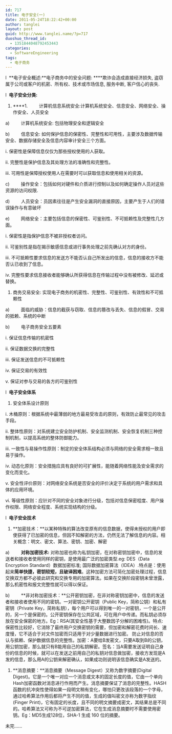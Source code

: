 ```yaml
---
id: 717
title: 电子安全(一)
date: 2011-05-24T18:22:42+00:00
author: tanglei
layout: post
guid: http://www.tanglei.name/?p=717
duoshuo_thread_id:
  - 1351844048792453443
categories:
  - SoftwareEngineering
tags:
  - 电子商务
---
```

l  **电子安全概述:**电子商务中的安全问题: ****欺诈会造成直接经济损失, 盗窃属于公司或客户的机密、所有权、技术或市场信息, 服务中断, 客户信心的丧失.

l  **电子安全分类:**

  1.  ****1.         计算机信息系统安全:计算机系统安全、信息安全、网络安全、操作安全、人员安全

a)         计算机系统安全: 包括物理安全和逻辑安全

b)         信息安全: 如何保护信息的保密性、完整性和可用性，主要涉及数据传输安全、数据存储安全及信息内容审计安全三个方面。

i. 保密性是保障信息仅仅为那些授权使用的人获取。

ii. 完整性是保护信息及其处理方法的准确性和完整性。

iii. 可用性是保障授权使用人在需要时可以获取信息和使用相关的资源。

c)         操作安全：包括如何对硬件和介质进行控制以及如何确定操作人员对这些资源的访问权限.

d)         人员安全：员因素往往是产生安全漏洞的直接原因，主要产生于人们的错误操作与有意破坏

e)         网络安全：主要包括信息的保密性、可鉴别性、不可抵赖性及完整性几方面。

i. 保密性是指保护信息不被非授权者访问。

ii. 可鉴别性是指在揭示敏感信息或进行事务处理之前先确认对方的身份。

iii. 不可抵赖性要求信息的发送方不能否认自己所发出的信息，信息的接收方不能否认已收到了信息。

iv. 完整性要求信息接收者能够确认所获得信息在传输过程中没有被修改、延迟或替换。

  1. 商务交易安全: 实现电子商务的机密性、完整性、可鉴别性、有效性和不可抵赖性

a)         面临的威胁：信息的截获与窃取、信息的篡改与丢失、信息的假冒、交易的抵赖、系统的中断

b)         电子商务安全五要素

i. 保证信息传输的机密性

ii. 保证数据交换的完整性

iii. 保证发送信息的不可抵赖性

iv. 保证交易的有效性

v. 保证对参与交易的各方的可鉴别性

l  **电子安全体系**

  1. 安全体系设计原则

i. 木桶原则：根据系统中最薄弱的地方最易受攻击的原则，有效防止最常见的攻击手段。

ii. 整体性原则：对系统建立安全防护机制、安全监测机制、安全恢复机制三种控制机制，以提高系统的整体防御能力。

iii. 一致性与易操作性原则：制定的安全体系结构必须与网络的安全需求相一致且易于操作。

iv. 动态化原则：安全措施应具有良好的可扩展性，能随着网络性能及安全需求的变化而变化。

v. 安全性评价原则：对网络安全系统是否安全的评价决定于系统的用户需求和具体的应用环境。

vi. 等级性原则：应针对不同的安全对象进行分级，包括对信息保密程度、用户操作权限、网络安全程度、系统实现结构的分级。

l  **电子安全技术**

  1. **加密技术：**以某种特殊的算法改变原有的信息数据，使得未授权的用户即使获得了已加密的信息，但因不知解密的方法，仍然无法了解信息的内容。相关概念：明文、密文、算法、密钥、加密、解密

a)         **对称加密技术:** 对称加密也称为私钥加密，在对称密钥加密中，信息的发送者和接收者使用同样的密钥，是使用最广泛的加密类型.eg: DES（Data Encryption Standard）数据加密标准; 国际数据加密算法（IDEA）.特点是：使用起来**简单快捷，密钥较短，且破译困难**。这种加密方法可简化加密处理过程，信息交换双方都不必彼此研究和交换专用的加密算法。如果在交换阶段密钥未曾泄露，那么机密性和报文完整性就可以得以保证。

b)         **非对称加密技术：**公开密钥加密，在非对称密钥加密中，信息的发送者和接收者使用不同的密钥。一对密钥公开密钥（Public Key，简称公钥）和私有密钥（Private Key，简称私钥），每个用户可以得到唯一的一对密钥，一个是公开的，另一个是保密的。公开密钥保存在公共区域，可在用户中传递。而私钥必须存放在安全保密的地方。Eg：RSA(其安全性基于大整数因子分解的困难性)。特点: 保密性比较好，它消除了最终用户交换密钥的需要，但加密和解密花费时间长、速度慢，它不适合于对文件加密而只适用于对少量数据进行加密。 防止对信息的否认与抵赖、保护数据信息的完整性。加密：A要给B发密文，只要A取到B的公钥，用公钥加密，那么就只有B能用自己的私钥解密。签名：当A需要发送证明自己身份的信息的时候，就可以在发送之前用自己的私钥对信息做加密，接收方发现是A发的信息，那么用A的公钥来解密确认，如果成功则说明该信息确实是A发送的。

  1. **消息摘要：**消息摘要（Message Digest）又称为数字摘要(Digital Digest)。它是一个唯一对应一个消息或文本的固定长度的值，它由一个单向Hash加密函数对消息进行作用而产生。消息摘要保证了消息的完整性。HASH函数的抗冲突性使得如果一段明文稍有变化，哪怕只更改该段落的一个字母，通过哈希算法作用后都将产生不同的值，生成的值叫密文亦称为数字指纹(Finger Print)，它有固定的长度，且不同的明文摘要成密文，其结果总是不同的。哈希算法又可称为不可逆加密算法，它在生成消息摘要时不需要使用密钥。Eg：MD5生成128位，SHA-1 生成 160 位的摘要。

未完……
